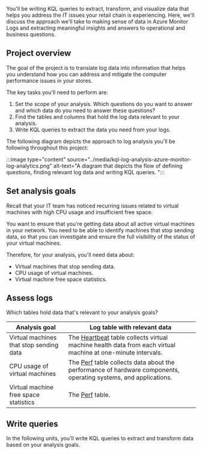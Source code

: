 You'll be writing KQL queries to extract, transform, and visualize data that helps you address the IT issues your retail chain is experiencing. Here, we'll discuss the approach we'll take to making sense of data in Azure Monitor Logs and extracting meaningful insights and answers to operational and business questions. 


## Project overview

The goal of the project is to translate log data into information that helps you understand how you can address and mitigate the computer performance issues in your stores. 

The key tasks you'll need to perform are:

1. Set the scope of your analysis. Which questions do you want to answer and which data do you need to answer these questions?
1. Find the tables and columns that hold the log data relevant to your analysis.
1. Write KQL queries to extract the data you need from your logs. 

The following diagram depicts the approach to log analysis you'll be following throughout this project:

:::image type="content" source="../media/kql-log-analysis-azure-monitor-log-analytics.png" alt-text="A diagram that depicts the flow of defining questions, finding relevant log data and writing KQL queries. ":::

## Set analysis goals

Recall that your IT team has noticed recurring issues related to virtual machines with high CPU usage and insufficient free space. 

You want to ensure that you're getting data about all active virtual machines in your network. You need to be able to identify machines that stop sending data, so that you can investigate and ensure the full visibility of the status of your virtual machines.

Therefore, for your analysis, you'll need data about:

- Virtual machines that stop sending data. 
- CPU usage of virtual machines.
- Virtual machine free space statistics.

## Assess logs

Which tables hold data that's relevant to your analysis goals?

| Analysis goal | Log table with relevant data |
| --- | --- |
|  Virtual machines that stop sending data | The [Heartbeat](/azure/azure-monitor/reference/tables/heartbeat) table collects virtual machine health data from each virtual machine at one-minute intervals. |
| CPU usage of virtual machines | The [Perf](/azure/azure-monitor/reference/tables/perf) table collects data about the performance of hardware components, operating systems, and applications. |
| Virtual machine free space statistics | The [Perf](/azure/azure-monitor/reference/tables/perf) table. |
## Write queries

In the following units, you'll write KQL queries to extract and transform data based on your analysis goals. 

